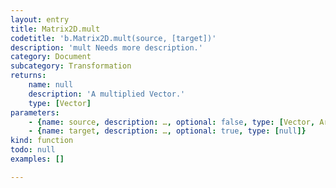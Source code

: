 ```yaml
---
layout: entry
title: Matrix2D.mult
codetitle: 'b.Matrix2D.mult(source, [target])'
description: 'mult Needs more description.'
category: Document
subcategory: Transformation
returns:
    name: null
    description: 'A multiplied Vector.'
    type: [Vector]
parameters:
    - {name: source, description: …, optional: false, type: [Vector, Array]}
    - {name: target, description: …, optional: true, type: [null]}
kind: function
todo: null
examples: []

---
```

